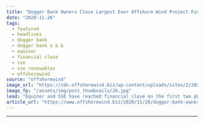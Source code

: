 ```yaml
---
title: "Dogger Bank Owners Close Largest Ever Offshore Wind Project Financing"
date: "2020-11-26"
tags: 
  - featured
  - headlines
  - dogger bank
  - dogger bank a & b
  - equinor
  - financial close
  - sse
  - sse renewables
  - offshorewind
source: "offshorewind"
image_url: "https://cdn.offshorewind.biz/wp-content/uploads/sites/2/2020/11/26084330/Dogger-Bank-Owners-Close-Largest-Ever-Offshore-Wind-Project-Financing.jpg"
image_fp: "/assets/img/post_thumbnails/26.jpg"
lead: "Equinor and SSE have reached financial close on the first two phases of the"
article_url: "https://www.offshorewind.biz/2020/11/26/dogger-bank-owners-close-largest-ever-offshore-wind-project-financing/"
---
```


---
